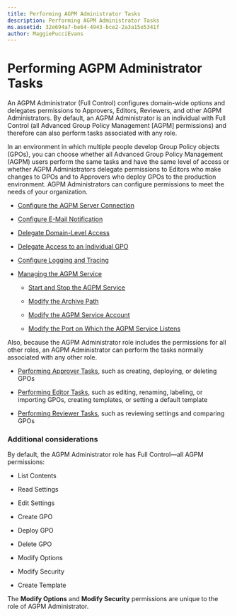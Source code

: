 ```yaml
---
title: Performing AGPM Administrator Tasks
description: Performing AGPM Administrator Tasks
ms.assetid: 32e694a7-be64-4943-bce2-2a3a15e5341f
author: MaggiePucciEvans
---
```


# Performing AGPM Administrator Tasks


An AGPM Administrator (Full Control) configures domain-wide options and delegates permissions to Approvers, Editors, Reviewers, and other AGPM Administrators. By default, an AGPM Administrator is an individual with Full Control (all Advanced Group Policy Management \[AGPM\] permissions) and therefore can also perform tasks associated with any role.

In an environment in which multiple people develop Group Policy objects (GPOs), you can choose whether all Advanced Group Policy Management (AGPM) users perform the same tasks and have the same level of access or whether AGPM Administrators delegate permissions to Editors who make changes to GPOs and to Approvers who deploy GPOs to the production environment. AGPM Administrators can configure permissions to meet the needs of your organization.

-   [Configure the AGPM Server Connection](configure-the-agpm-server-connection.md)

-   [Configure E-Mail Notification](configure-e-mail-notification.md)

-   [Delegate Domain-Level Access](delegate-domain-level-access.md)

-   [Delegate Access to an Individual GPO](delegate-access-to-an-individual-gpo.md)

-   [Configure Logging and Tracing](configure-logging-and-tracing.md)

-   [Managing the AGPM Service](managing-the-agpm-service.md)

    -   [Start and Stop the AGPM Service](start-and-stop-the-agpm-service.md)

    -   [Modify the Archive Path](modify-the-archive-path.md)

    -   [Modify the AGPM Service Account](modify-the-agpm-service-account.md)

    -   [Modify the Port on Which the AGPM Service Listens](modify-the-port-on-which-the-agpm-service-listens.md)

Also, because the AGPM Administrator role includes the permissions for all other roles, an AGPM Administrator can perform the tasks normally associated with any other role.

-   [Performing Approver Tasks](performing-approver-tasks.md), such as creating, deploying, or deleting GPOs

-   [Performing Editor Tasks](performing-editor-tasks.md), such as editing, renaming, labeling, or importing GPOs, creating templates, or setting a default template

-   [Performing Reviewer Tasks](performing-reviewer-tasks.md), such as reviewing settings and comparing GPOs

### Additional considerations

By default, the AGPM Administrator role has Full Control—all AGPM permissions:

-   List Contents

-   Read Settings

-   Edit Settings

-   Create GPO

-   Deploy GPO

-   Delete GPO

-   Modify Options

-   Modify Security

-   Create Template

The **Modify Options** and **Modify Security** permissions are unique to the role of AGPM Administrator.

 

 





